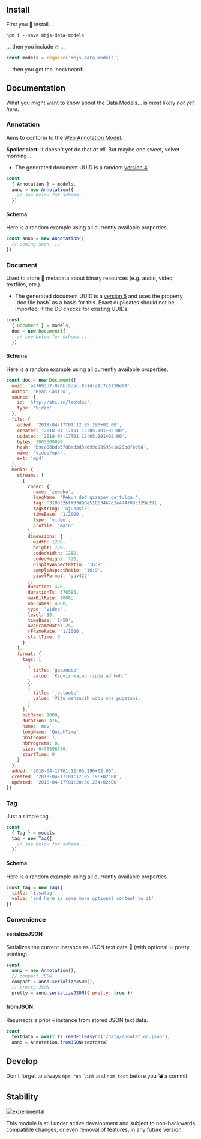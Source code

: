 ## Install

First you :floppy_disk: install...

```shell
npm i --save mbjs-data-models
```

... then you include :fire: ...

```javascript
const models = require('mbjs-data-models')
```

... then you get the :neckbeard:.

## Documentation

What you might want to know about the Data Models...
is most likely *not yet here*.

### Annotation
    
Aims to conform to the [Web Annotation Model](https://www.w3.org/TR/annotation-model/).

**Spoiler alert**: It doesn't yet do that *at all*. But maybe one sweet, velvet morning...

* The generated document UUID is a random 
[version 4](https://en.wikipedia.org/wiki/Universally_unique_identifier#Version_4_(random))

```javascript
const
  { Annotation } = models,
  anno = new Annotation({
    // see below for schema ...
  })
```

#### Schema

Here is a random example using all currently available properties.

```javascript
const anno = new Annotation({
  // coming soon ...
})
```

### Document

Used to store :file_folder: metadata about binary
resources (e.g. audio, video, textfiles, etc.).

* The generated document UUID is a
[version 5](https://en.wikipedia.org/wiki/Universally_unique_identifier#Versions_3_and_5_(namespace_name-based))
and uses the property `doc.file.hash` as a basis for this. Exact duplicates should not be imported,
if the DB checks for existing UUIDs.

```javascript
const
  { Document } = models,
  doc = new Document({
    // see below for schema ...
  })
```

#### Schema

Here is a random example using all currently available properties.

```javascript
const doc = new Document({
  uuid: 'a27693d7-020b-5dec-851d-a9c7c6f30ef8',
  author: 'Ryan Castro',
  source: {
    id: 'http://ahi.sn/laokdug',
    type: 'Video'
  },
  file: {
    added: '2018-04-17T01:12:05.190+02:00',
    created: '2018-04-17T01:12:05.191+02:00',
    updated: '2018-04-17T01:12:05.191+02:00',
    bytes: 3065500099,
    hash: 'b9ca06bdb57d0ad3d3a099c99593e1e20b8fbd98',
    mime: 'video/mp4',
    ext: 'mp4'
  },
  media: {
    streams: [
      {
        codec: {
          name: 'zewubu',
          longName: 'Rekun ded gizapev gejtulcu.',
          tag: '318332bff33d90e51863467d2e474f09c329e391',
          tagString: 'ajunasik',
          timeBase: '1/2000',
          type: 'video',
          profile: 'main'
        },
        dimensions: {
          width: 1280,
          height: 720,
          codedWidth: 1280,
          codedHeight: 720,
          displayAspectRatio: '16:9',
          sampleAspectRatio: '16:9',
          pixelFormat: 'yuv422'
        },
        duration: 476,
        durationTs: 576585,
        maxBitRate: 1000,
        nbFrames: 4000,
        type: 'video',
        level: 10,
        timeBase: '1/50',
        avgFrameRate: 25,
        rFrameRate: '1/1000',
        startTime: 0
      }
    ],
    format: {
      tags: [
        {
          title: 'gaszeuco',
          value: 'Kigvis maiwu ripde ad koh.'
        },
        {
          title: 'jectuote',
          value: 'Vitu wehzucih udbu oha pugetoni.'
        }
      ],
      bitRate: 1000,
      duration: 476,
      name: 'mov',
      longName: 'QuickTime',
      nbStreams: 1,
      nbPrograms: 0,
      size: 6478596780,
      startTime: 0
    }
  },
  added: '2018-04-17T01:12:05.196+02:00',
  created: '2018-04-17T01:12:05.196+02:00',
  updated: '2018-04-17T01:20:50.234+02:00'
})
```

### Tag
    
Just a simple tag.

```javascript
const
  { Tag } = models,
  tag = new Tag({
    // see below for schema ...
  })
```

#### Schema

Here is a random example using all currently available properties.

```javascript
const tag = new Tag({
  title: 'itsatag',
  value: 'and here is some more optional content to it'
})
```

### Convenience

#### serializeJSON

Serializes the current instance as JSON text data :memo:
(with optional :sparkles: pretty printing).

```javascript
const
  anno = new Annotation(),
  // compact JSON
  compact = anno.serializeJSON(),
  // pretty JSON
  pretty = anno.serializeJSON({ pretty: true })
```

#### fromJSON

Resurrects a prior :skull: instance from stored JSON text data.

```javascript
const
  textdata = await fs.readFileAsync('/data/annotation.json'),
  anno = Annotation.fromJSON(textdata)
```

## Develop

Don't forget to always `npm run lint` and `npm test`
before you :bomb: a commit.

## Stability

[![experimental](http://badges.github.io/stability-badges/dist/experimental.svg)](http://github.com/badges/stability-badges)

This module is still under active development and subject to non-backwards compatible changes, or even removal of features, in any future version.
